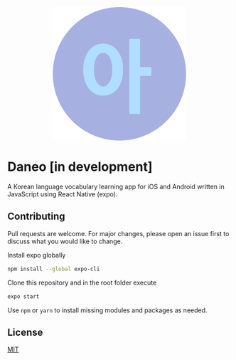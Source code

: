 <p  align="center">
<img src="circle-icon.png" width="300" height="300">
</p>

# Daneo [in development]

A Korean language vocabulary learning app for iOS and Android written in JavaScript using React Native (expo).

## Contributing
Pull requests are welcome. For major changes, please open an issue first to discuss what you would like to change.

Install expo globally
```bash
npm install --global expo-cli
```

Clone this repository and in the root folder execute
```bash
expo start
```

Use `npm` or `yarn` to install missing modules and packages as needed.

## License
[MIT](https://choosealicense.com/licenses/mit/)
